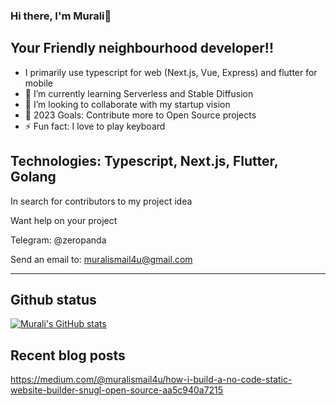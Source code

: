 ### Hi there, I'm Murali👋

## Your Friendly neighbourhood developer!!
- I primarily use typescript for web (Next.js, Vue, Express) and flutter for mobile
- 🌱 I’m currently learning Serverless and Stable Diffusion
- 👯 I’m looking to collaborate with my startup vision
- 🥅 2023 Goals: Contribute more to Open Source projects
- ⚡ Fun fact: I love to play keyboard

## Technologies: Typescript, Next.js, Flutter, Golang

In search for contributors to my project idea

Want help on your project 

Telegram: @zeropanda

Send an email to: muralismail4u@gmail.com

---

## Github status
[![Murali's GitHub stats](https://github-readme-stats.vercel.app/api?username=iammurali&show_icons=true&theme=radical)](https://github.com/anuraghazra/github-readme-stats)


[twitter]: https://twitter.com/muralielumalai1
[instagram]: https://instagram.com/i.m_murali
[linkedin]: https://linkedin.com/in/murali-elumalai-720b71bb

## Recent blog posts
https://medium.com/@muralismail4u/how-i-build-a-no-code-static-website-builder-snugl-open-source-aa5c940a7215
